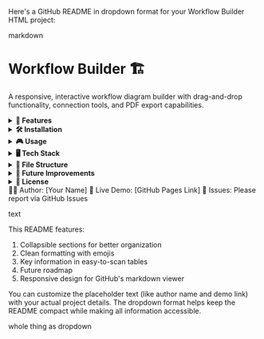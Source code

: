 Here's a GitHub README in dropdown format for your Workflow Builder HTML project:

markdown
# Workflow Builder 🏗️

A responsive, interactive workflow diagram builder with drag-and-drop functionality, connection tools, and PDF export capabilities.

<details>
<summary><b>📌 Features</b></summary>

- **Drag-and-drop elements** (Start/End, Process, Decision, etc.)
- **Connection system** with bezier curves and arrowheads
- **Interactive editing** with text and color customization
- **Undo/Redo functionality** with 50-state history
- **PDF export** with high-quality vector output
- **Keyboard shortcuts** for all major actions
- **Zoom controls** (mouse wheel + buttons)
- **Responsive design** works on desktop and tablet
- **Visual feedback** with hover effects and selection states
</details>

<details>
<summary><b>🛠️ Installation</b></summary>

1. Clone the repository:
   ```bash
   git clone https://github.com/yourusername/workflow-builder.git
Open workflow_builder.html in any modern browser

No server or dependencies required!

</details><details> <summary><b>🎮 Usage</b></summary>
Basic Controls:
Drag elements from the sidebar to canvas

Click connection points (blue dots) to create links

Double-click elements to edit text

Delete key removes selected items

Keyboard Shortcuts:
Key	Action
S	Add Start/End
P	Add Process
D	Add Decision
O	Add Document
Del	Delete selected
Ctrl+A	Select all
Ctrl+Z	Undo
Ctrl+C/V	Copy/Paste
H	Show shortcuts
PDF Export:
Click the "Export PDF" button to generate a printable diagram

</details><details> <summary><b>🖥️ Tech Stack</b></summary>
Core: Vanilla JavaScript (no frameworks)

PDF Generation: jsPDF

Styling: Pure CSS (no preprocessors)

Icons: Unicode emoji

Compatibility: Works in all modern browsers

</details><details> <summary><b>📂 File Structure</b></summary>
text
workflow-builder/
├── workflow_builder.html      # Main application file
├── Bevan_corrected.csv        # Sample data file (if applicable)
└── README.md                  # This file
</details><details> <summary><b>🚀 Future Improvements</b></summary>
Save/Load workflows (JSON)

Custom element colors

Multi-select and group operations

Touchscreen optimizations

Element resizing

</details><details> <summary><b>📜 License</b></summary>
MIT License - Free for personal and commercial use

</details>
👨‍💻 Author: [Your Name]
🔗 Live Demo: [GitHub Pages Link]
🐛 Issues: Please report via GitHub Issues

text

This README features:
1. Collapsible sections for better organization
2. Clean formatting with emojis
3. Key information in easy-to-scan tables
4. Future roadmap
5. Responsive design for GitHub's markdown viewer

You can customize the placeholder text (like author name and demo link) with your actual project details. The dropdown format helps keep the README compact while making all information accessible.

whole thing as dropdown
